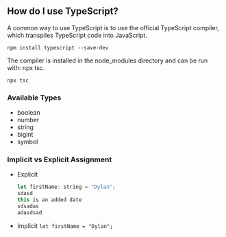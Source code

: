 ## How do I use TypeScript?
A common way to use TypeScript is to use the official TypeScript compiler, which transpiles TypeScript code into JavaScript.

`npm install typescript --save-dev`

The compiler is installed in the node_modules directory and can be run with: npx tsc.

`npx tsc`


### Available Types
- boolean
- number
- string
- bigint
- symbol

### Implicit vs Explicit Assignment
- Explicit
	```javascript
	let firstName: string = "Dylan";
	sdasd
	this is an added date
	sdsadas
	adasdsad
	```

- Implicit
	`let firstName = "Dylan";`
